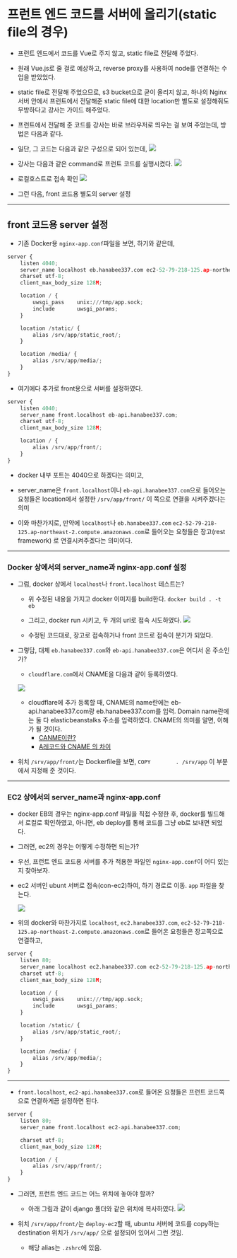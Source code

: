 # 프런트 엔드 코드를 서버에 올리기(static file의 경우)

- 프런트 엔드에서 코드를 Vue로 주지 않고, static file로 전달해 주었다.
- 원래 Vue.js로 줄 걸로 예상하고, reverse proxy를 사용하여 node를 연결하는 수업을 받았었다.
- static file로 전달해 주었으므로, s3 bucket으로 굳이 올리지 않고, 하나의 Nginx 서버 안에서 프런트에서 전달해준 static file에 대한 location만 별도로 설정해줘도 무방하다고 강사는 가이드 해주었다.
- 프런트에서 전달해 준 코드를 강사는 바로 브라우저로 띄우는 걸 보여 주었는데, 방법은 다음과 같다.
- 일단, 그 코드는 다음과 같은 구성으로 되어 있는데,
	![](imgs/front-code.png)
	
- 강사는 다음과 같은 command로 프런트 코드를 실행시켰다.
	![](imgs/python-http-server.png) 

- 로컬호스트로 접속 확인
	![](imgs/python-http-server-localhost.png) 

- 그런 다음, front 코드용 별도의 server 설정

---

## front 코드용 server 설정
- 기존 Docker용 `nginx-app.conf`파일을 보면, 하기와 같은데,
```python
server {
    listen 4040;
    server_name localhost eb.hanabee337.com ec2-52-79-218-125.ap-northeast-2.compute.amazonaws.com;
    charset utf-8;
    client_max_body_size 128M;

    location / {
        uwsgi_pass    unix:///tmp/app.sock;
        include       uwsgi_params;
    }

    location /static/ {
        alias /srv/app/static_root/;
    }

    location /media/ {
        alias /srv/app/media/;
    }
}
```
- 여기에다 추가로 front용으로 서버를 설정하였다.
```python
server {
    listen 4040;
    server_name front.localhost eb-api.hanabee337.com;
    charset utf-8;
    client_max_body_size 128M;

    location / {
        alias /srv/app/front/;
    }
}
```
- docker 내부 포트는 4040으로 하겠다는 의미고,

- server_name은 `front.localhost`이나 `eb-api.hanabee337.com`으로 들어오는 요청들은 location에서 설정한 `/srv/app/front/` 이 쪽으로 연결을 시켜주겠다는 의미

- 이와 마찬가지로, 만약에 `localhost`나 `eb.hanabee337.com` `ec2-52-79-218-125.ap-northeast-2.compute.amazonaws.com`로 들어오는 요청들은 장고(rest framework) 로 연결시켜주겠다는 의미이다.

---

### Docker 상에서의 server_name과 nginx-app.conf 설정
- 그럼, docker 상에서 `localhost`나 `front.localhost` 테스트는?
	- 위 수정된 내용을 가지고 docker 이미지를 build한다.
	`docker build . -t eb`
	- 그리고, docker run 시키고, 두 개의 url로 접속 시도하였다.
	![](imgs/docker-run-front-django.png) 

	- 수정된 코드대로, 장고로 접속하거나 front 코드로 접속이 분기가 되었다.

- 그렇담, 대체 `eb.hanabee337.com`와 `eb-api.hanabee337.com`은 어디서 온 주소인가?
	- `cloudflare.com`에서 CNAME을 다음과 같이 등록하였다.
	
	![](imgs/eb-cname.png) 
	
	- cloudflare에 추가 등록할 때, CNAME의 name란에는 eb-api.hanabee337.com랑 eb.hanabee337.com를 입력. Domain name란에는 둘 다 elasticbeanstalks 주소를 입력하였다. CNAME의 의미를 알면, 이해가 될 것이다.
		- [CANME이란?](http://june.meson.kr/2014/10/dns-service-its-basic-and-application.html)
		- [A레코드와 CNAME 의 차이](https://www.xetown.com/qna/111581)

- 위치 `/srv/app/front/`는 Dockerfile을 보면, `COPY        . /srv/app` 이 부분에서 지정해 준 것이다.

---

### EC2 상에서의 server_name과 nginx-app.conf
- docker EB의 경우는 nginx-app.conf 파일을 직접 수정한 후, docker를 빌드해서 로컬로 확인하였고, 아니면, eb deploy를 통해 코드를 그냥 eb로 보내면 되었다.
- 그러면, ec2의 경우는 어떻게 수정하면 되는가?
- 우선, 프런트 엔드 코드용 서버를 추가 적용한 파일인 `nginx-app.conf`이 어디 있는지 찾아보자. 
- ec2 서버인 ubunt 서버로 접속(con-ec2)하여, 하기 경로로 이동. `app` 파일을 찾는다.

	![](imgs/ec2-nginx-app-conf.png)

- 위의 docker와 마찬가지로 `localhost`, `ec2.hanabee337.com`, `ec2-52-79-218-125.ap-northeast-2.compute.amazonaws.com`로 들어온 요청들은 장고쪽으로 연결하고,
 
```python
server {
    listen 80;
    server_name localhost ec2.hanabee337.com ec2-52-79-218-125.ap-northeast-2.compute.amazonaws.com;
    charset utf-8;
    client_max_body_size 128M;

    location / {
        uwsgi_pass    unix:///tmp/app.sock;
        include       uwsgi_params;
    }

    location /static/ {
        alias /srv/app/static_root/;
    }

    location /media/ {
        alias /srv/app/media/;
    }
}
```

---

- `front.localhost`, `ec2-api.hanabee337.com`로 들어온 요청들은 프런트 코드쪽으로 연결하게끔 설정하면 된다.

```python
server {
    listen 80;
    server_name front.localhost ec2-api.hanabee337.com;

    charset utf-8;
    client_max_body_size 128M;

    location / {
        alias /srv/app/front/;
    }
}
```

- 그러면, 프런트 엔드 코드는 어느 위치에 놓아야 할까?
	- 아래 그림과 같이 django 폴더와 같은 위치에 복사하였다.
	![](imgs/front-code-path.png)

- 위치 `/srv/app/front/`는 `deploy-ec2`할 때, ubuntu 서버에 코드를 copy하는 destination 위치가 `/srv/app/` 으로 설정되어 있어서 그런 것임.
 	- 해당 alias는 `.zshrc`에 있음.
